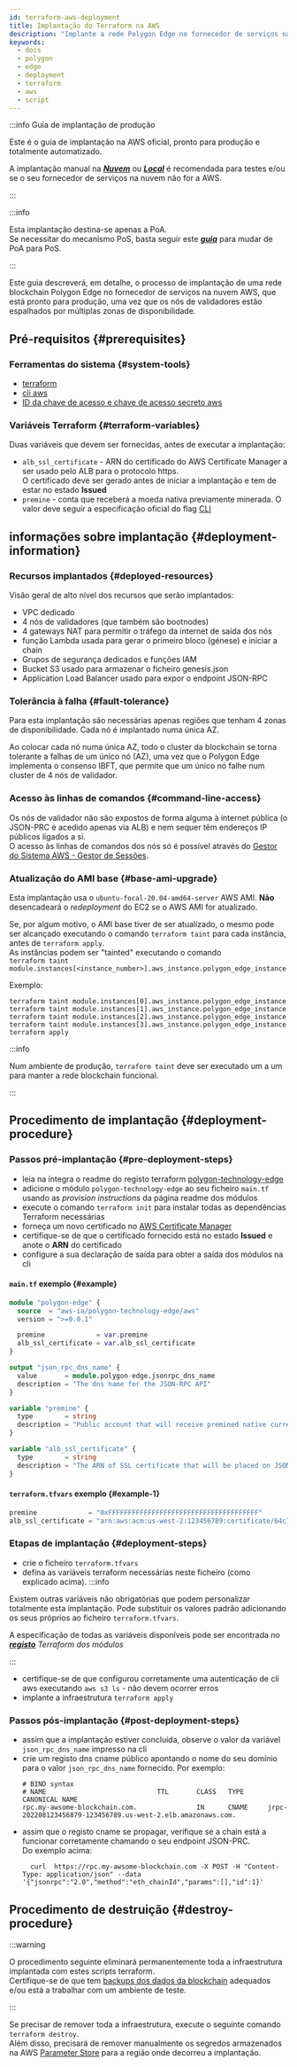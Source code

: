 ```yaml
---
id: terraform-aws-deployment
title: Implantação do Terraform na AWS
description: "Implante a rede Polygon Edge no fornecedor de serviços na nuvem AWS utilizando o Terraform"
keywords:
  - docs
  - polygon
  - edge
  - deployment
  - terraform
  - aws
  - script
---
```

:::info Guia de implantação de produção

Este é o guia de implantação na AWS oficial, pronto para produção e totalmente automatizado.

A implantação manual na ***[Nuvem](set-up-ibft-on-the-cloud)*** ou ***[Local](set-up-ibft-locally)***
é recomendada para testes e/ou se o seu fornecedor de serviços na nuvem não for a AWS.

:::

:::info

Esta implantação destina-se apenas a PoA.   
Se necessitar do mecanismo PoS, basta seguir este ***[guia](/docs/edge/consensus/migration-to-pos)*** para mudar de PoA para PoS.

:::

Este guia descreverá, em detalhe, o processo de implantação de uma rede blockchain Polygon Edge no fornecedor de serviços na nuvem AWS,
que está pronto para produção, uma vez que os nós de validadores estão espalhados por múltiplas zonas de disponibilidade.

## Pré-requisitos {#prerequisites}

### Ferramentas do sistema {#system-tools}
* [terraform](https://www.terraform.io/)
* [cli aws](https://docs.aws.amazon.com/cli/latest/userguide/getting-started-install.html)
* [ID da chave de acesso e chave de acesso secreto aws](https://docs.aws.amazon.com/cli/latest/userguide/getting-started-prereqs.html#getting-started-prereqs-keys)

### Variáveis Terraform {#terraform-variables}
Duas variáveis que devem ser fornecidas, antes de executar a implantação:

* `alb_ssl_certificate` - ARN do certificado do AWS Certificate Manager a ser usado pelo ALB para o protocolo https.   
  O certificado deve ser gerado antes de iniciar a implantação e tem de estar no estado **Issued**
* `premine` - conta que receberá a moeda nativa previamente minerada.
O valor deve seguir a especificação oficial do flag [CLI](/docs/edge/get-started/cli-commands#genesis-flags)

## informações sobre implantação {#deployment-information}
### Recursos implantados {#deployed-resources}
Visão geral de alto nível dos recursos que serão implantados:

* VPC dedicado
* 4 nós de validadores (que também são bootnodes)
* 4 gateways NAT para permitir o tráfego da internet de saída dos nós
* função Lambda usada para gerar o primeiro bloco (génese) e iniciar a chain
* Grupos de segurança dedicados e funções IAM
* Bucket S3 usado para armazenar o ficheiro genesis.json
* Application Load Balancer usado para expor o endpoint JSON-RPC

### Tolerância à falha {#fault-tolerance}

Para esta implantação são necessárias apenas regiões que tenham 4 zonas de disponibilidade. Cada nó é implantado numa única AZ.

Ao colocar cada nó numa única AZ, todo o cluster da blockchain se torna tolerante a falhas de um único nó (AZ), uma vez que o Polygon Edge implementa o
consenso IBFT, que permite que um único nó falhe num cluster de 4 nós de validador.

### Acesso às linhas de comandos {#command-line-access}

Os nós de validador não são expostos de forma alguma à internet pública (o JSON-PRC é acedido apenas via ALB)
e nem sequer têm endereços IP públicos ligados a si.  
O acesso às linhas de comandos dos nós só é possível através do [Gestor do Sistema AWS - Gestor de Sessões](https://aws.amazon.com/systems-manager/features/).

### Atualização do AMI base {#base-ami-upgrade}

Esta implantação usa o `ubuntu-focal-20.04-amd64-server` AWS AMI. **Não** desencadeará o *redeployment* do EC2 se o AWS AMI for atualizado.

Se, por algum motivo, o AMI base tiver de ser atualizado,
o mesmo pode ser alcançado executando o comando `terraform taint` para cada instância, antes de `terraform apply`.   
As instâncias podem ser "tainted" executando o comando     
`terraform taint module.instances[<instance_number>].aws_instance.polygon_edge_instance`

Exemplo:
```shell
terraform taint module.instances[0].aws_instance.polygon_edge_instance
terraform taint module.instances[1].aws_instance.polygon_edge_instance
terraform taint module.instances[2].aws_instance.polygon_edge_instance
terraform taint module.instances[3].aws_instance.polygon_edge_instance
terraform apply
```

:::info

Num ambiente de produção, `terraform taint` deve ser executado um a um para manter a rede blockchain funcional.

:::

## Procedimento de implantação {#deployment-procedure}

### Passos pré-implantação {#pre-deployment-steps}
* leia na íntegra o readme do registo terraform [polygon-technology-edge](https://registry.terraform.io/modules/aws-ia/polygon-technology-edge/aws)
* adicione o módulo `polygon-technology-edge` ao seu ficheiro `main.tf` usando as *provision instructions* da página readme dos módulos
* execute o comando `terraform init` para instalar todas as dependências Terraform necessárias
* forneça um novo certificado no [AWS Certificate Manager](https://aws.amazon.com/certificate-manager/)
* certifique-se de que o certificado fornecido está no estado **Issued** e anote o **ARN** do certificado
* configure a sua declaração de saída para obter a saída dos módulos na cli

#### `main.tf` exemplo {#example}
```terraform
module "polygon-edge" {
  source  = "aws-ia/polygon-technology-edge/aws"
  version = ">=0.0.1"

  premine             = var.premine
  alb_ssl_certificate = var.alb_ssl_certificate
}

output "json_rpc_dns_name" {
  value       = module.polygon-edge.jsonrpc_dns_name
  description = "The dns name for the JSON-RPC API"
}

variable "premine" {
  type        = string
  description = "Public account that will receive premined native currency"
}

variable "alb_ssl_certificate" {
  type        = string
  description = "The ARN of SSL certificate that will be placed on JSON-RPC ALB"
}
```

#### `terraform.tfvars` exemplo {#example-1}
```terraform
premine             = "0xFFFFFFFFFFFFFFFFFFFFFFFFFFFFFFFFFFFFFF"
alb_ssl_certificate = "arn:aws:acm:us-west-2:123456789:certificate/64c7f117-61f5-435e-878b-83186676a8af"
```

### Etapas de implantação {#deployment-steps}
* crie o ficheiro `terraform.tfvars`
* defina as variáveis terraform necessárias neste ficheiro (como explicado acima).
:::info

Existem outras variáveis não obrigatórias que podem personalizar totalmente esta implantação.
Pode substituir os valores padrão adicionando os seus próprios ao ficheiro `terraform.tfvars`.

  A especificação de todas as variáveis disponíveis pode ser encontrada no ***[registo](https://registry.terraform.io/modules/aws-ia/polygon-technology-edge/aws)** Terraform dos módulos*

:::
* certifique-se de que configurou corretamente uma autenticação de cli aws executando `aws s3 ls` - não devem ocorrer erros
* implante a infraestrutura `terraform apply`

### Passos pós-implantação {#post-deployment-steps}
* assim que a implantação estiver concluída, observe o valor da variável `json_rpc_dns_name` impresso na cli
* crie um registo dns cname público apontando o nome do seu domínio para o valor `json_rpc_dns_name` fornecido. Por exemplo:
  ```shell
  # BIND syntax
  # NAME                            TTL       CLASS   TYPE      CANONICAL NAME
  rpc.my-awsome-blockchain.com.               IN      CNAME     jrpc-202208123456879-123456789.us-west-2.elb.amazonaws.com.
  ```
* assim que o registo cname se propagar, verifique se a chain está a funcionar corretamente chamando o seu endpoint JSON-PRC.   
  Do exemplo acima:
  ```shell
    curl  https://rpc.my-awsome-blockchain.com -X POST -H "Content-Type: application/json" --data '{"jsonrpc":"2.0","method":"eth_chainId","params":[],"id":1}'
  ```

## Procedimento de destruição {#destroy-procedure}
:::warning

O procedimento seguinte eliminará permanentemente toda a infraestrutura implantada com estes scripts terraform.    
Certifique-se de que tem [backups dos dados da blockchain](docs/edge/working-with-node/backup-restore) adequados e/ou está a trabalhar com um ambiente de teste.

:::

Se precisar de remover toda a infraestrutura, execute o seguinte comando `terraform destroy`.   
Além disso, precisará de remover manualmente os segredos armazenados na AWS [Parameter Store](https://aws.amazon.com/systems-manager/features/)
para a região onde decorreu a implantação.
